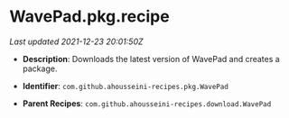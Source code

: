 # WavePad.pkg.recipe

_Last updated 2021-12-23 20:01:50Z_

- **Description**: Downloads the latest version of WavePad and creates a package.

- **Identifier**: `com.github.ahousseini-recipes.pkg.WavePad`

- **Parent Recipes**: `com.github.ahousseini-recipes.download.WavePad`
